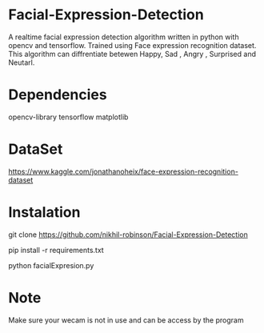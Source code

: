 # Facial-Expression-Detection
A realtime facial expression detection algorithm written in python with opencv and tensorflow. Trained using Face expression recognition dataset. This algorithm can diffrentiate betewen Happy, Sad , Angry , Surprised and Neutarl. 

# Dependencies

opencv-library
tensorflow
matplotlib

# DataSet
https://www.kaggle.com/jonathanoheix/face-expression-recognition-dataset

# Instalation

git clone https://github.com/nikhil-robinson/Facial-Expression-Detection

pip install -r requirements.txt

python facialExpresion.py


# Note

Make sure your wecam is not in use and can be access by the program

